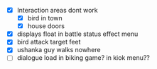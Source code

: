 - [x] Interaction areas dont work
	- [x] bird in town
	- [x] house doors
- [x] displays float in battle status effect menu
- [x] bird attack target feet
- [x] ushanka guy walks nowhere
- [ ] dialogue load in biking game? in kiok menu??